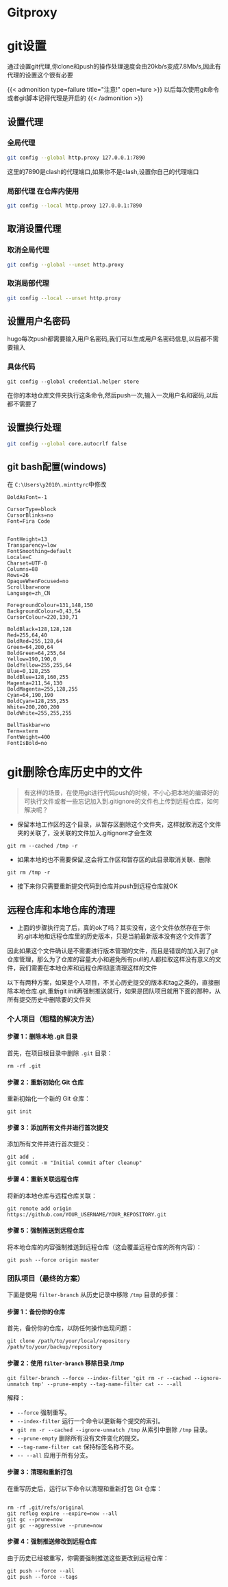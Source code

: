 # Gitproxy

# git设置

通过设置git代理,你clone和push的操作处理速度会由20kb/s变成7.8Mb/s,因此有代理的设置这个很有必要

{{< admonition type=failure title="注意!" open=ture >}}
以后每次使用git命令或者git脚本记得代理是开启的
{{< /admonition >}}

## 设置代理

### 全局代理

```sh
git config --global http.proxy 127.0.0.1:7890
```

这里的7890是clash的代理端口,如果你不是clash,设置你自己的代理端口

### 局部代理 在仓库内使用

```sh
git config --local http.proxy 127.0.0.1:7890
```

## 取消设置代理

### 取消全局代理

```sh
git config --global --unset http.proxy
```

### 取消局部代理

```sh
git config --local --unset http.proxy
```

## 设置用户名密码

hugo每次push都需要输入用户名密码,我们可以生成用户名密码信息,以后都不需要输入

### 具体代码

```shell
git config --global credential.helper store
```

在你的本地仓库文件夹执行这条命令,然后push一次,输入一次用户名和密码,以后都不需要了

## 设置换行处理

```sh
git config --global core.autocrlf false
```

## git bash配置(windows)

在 `C:\Users\y2010\.minttyrc`中修改

```
BoldAsFont=-1

CursorType=block
CursorBlinks=no
Font=Fira Code


FontHeight=13
Transparency=low
FontSmoothing=default
Locale=C
Charset=UTF-8
Columns=88
Rows=26
OpaqueWhenFocused=no
Scrollbar=none
Language=zh_CN

ForegroundColour=131,148,150
BackgroundColour=0,43,54
CursorColour=220,130,71

BoldBlack=128,128,128
Red=255,64,40
BoldRed=255,128,64
Green=64,200,64
BoldGreen=64,255,64
Yellow=190,190,0
BoldYellow=255,255,64
Blue=0,128,255
BoldBlue=128,160,255
Magenta=211,54,130
BoldMagenta=255,128,255
Cyan=64,190,190
BoldCyan=128,255,255
White=200,200,200
BoldWhite=255,255,255

BellTaskbar=no
Term=xterm
FontWeight=400
FontIsBold=no
```

# git删除仓库历史中的文件
> 有这样的场景，在使用git进行代码push的时候，不小心把本地的编译好的可执行文件或者一些忘记加入到.gitignore的文件也上传到远程仓库，如何解决呢？

- 保留本地工作区的这个目录，从暂存区删除这个文件夹，这样就取消这个文件夹的关联了，没关联的文件加入.gitignore才会生效
```shell
git rm --cached /tmp -r
```

- 如果本地的也不需要保留,这会将工作区和暂存区的此目录取消关联、删除
```shell
git rm /tmp -r
```

- 接下来你只需要重新提交代码到仓库并push到远程仓库就OK

## 远程仓库和本地仓库的清理
- 上面的步骤执行完了后，真的ok了吗？其实没有，这个文件依然存在于你的.git本地和远程仓库里的历史版本，只是当前最新版本没有这个文件罢了

因此如果这个文件确认是不需要进行版本管理的文件，而且是错误的加入到了git仓库管理，那么为了仓库的容量大小和避免所有pull的人都拉取这样没有意义的文件，我们需要在本地仓库和远程仓库彻底清理这样的文件

以下有两种方案，如果是个人项目，不关心历史提交的版本和tag之类的，直接删除本地仓库.git,重新git init再强制推送就行，如果是团队项目就用下面的那种，从所有提交历史中删除要的文件夹
### 个人项目（粗糙的解决方法）
#### 步骤 1：删除本地 .git 目录

首先，在项目根目录中删除 `.git` 目录：

```shell
rm -rf .git
```

#### 步骤 2：重新初始化 Git 仓库

重新初始化一个新的 Git 仓库：
```shell
git init
```

#### 步骤 3：添加所有文件并进行首次提交

添加所有文件并进行首次提交：
```shell
git add .
git commit -m "Initial commit after cleanup"
```

#### 步骤 4：重新关联远程仓库

将新的本地仓库与远程仓库关联：
```shell
git remote add origin https://github.com/YOUR_USERNAME/YOUR_REPOSITORY.git
```

#### 步骤 5：强制推送到远程仓库

将本地仓库的内容强制推送到远程仓库（这会覆盖远程仓库的所有内容）：
```shell
git push --force origin master
```


### 团队项目（最终的方案）

下面是使用 `filter-branch` 从历史记录中移除 `/tmp` 目录的步骤：

#### 步骤 1：备份你的仓库

首先，备份你的仓库，以防任何操作出现问题：
```shell
git clone /path/to/your/local/repository /path/to/your/backup/repository

```


#### 步骤 2：使用 `filter-branch` 移除目录 /tmp
```shell
git filter-branch --force --index-filter 'git rm -r --cached --ignore-unmatch tmp' --prune-empty --tag-name-filter cat -- --all

```

解释：

- `--force` 强制重写。
- `--index-filter` 运行一个命令以更新每个提交的索引。
- `git rm -r --cached --ignore-unmatch /tmp` 从索引中删除 `/tmp` 目录。
- `--prune-empty` 删除所有没有文件变化的提交。
- `--tag-name-filter cat` 保持标签名称不变。
- `-- --all` 应用于所有分支。

#### 步骤 3：清理和重新打包

在重写历史后，运行以下命令以清理和重新打包 Git 仓库：

```shell

rm -rf .git/refs/original
git reflog expire --expire=now --all
git gc --prune=now
git gc --aggressive --prune=now

```


#### 步骤 4：强制推送修改到远程仓库

由于历史已经被重写，你需要强制推送这些更改到远程仓库：

```shell
git push --force --all
git push --force --tags

```



